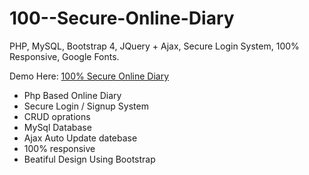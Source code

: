 # 100--Secure-Online-Diary
PHP, MySQL, Bootstrap 4, JQuery + Ajax, Secure Login System, 100% Responsive, Google Fonts.
<p>Demo Here: <a href="https://yashwantlodhi.com/diary" target="_blank"> 100% Secure Online Diary</a></p>
<ul>
  <li>Php Based Online Diary</li>
  <li>Secure Login / Signup System</li>
  <li>CRUD oprations</li>
  <li>MySql Database</li>
  <li>Ajax Auto Update datebase</li>
  <li>100% responsive</li>
  <li>Beatiful Design Using Bootstrap</li>
  
</ul>
